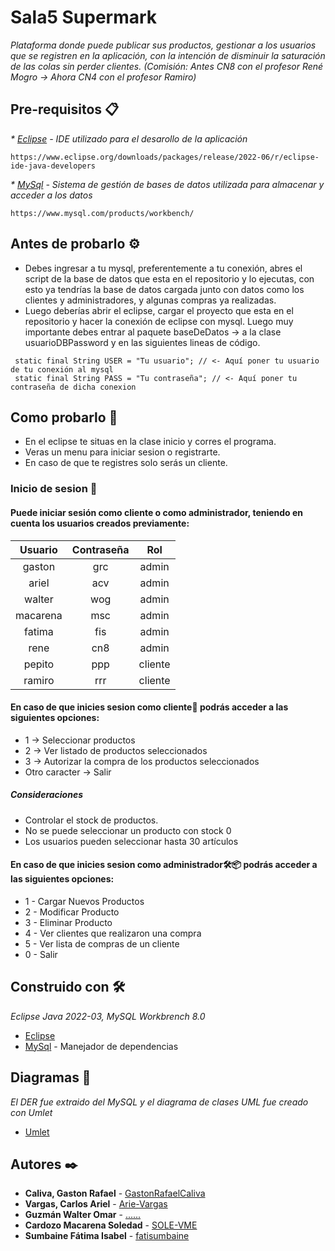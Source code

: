 # Sala5 Supermark 
_Plataforma donde puede publicar sus productos, gestionar a los usuarios que se registren en la aplicación, con la intención de disminuir la saturación de las colas sin perder clientes._
_*(Comisión: Antes CN8 con el profesor René Mogro -> Ahora CN4 con el profesor Ramiro)*_

## Pre-requisitos 📋

_* [Eclipse](https://www.eclipse.org/) - IDE utilizado para el desarollo de la aplicación_
 ```
https://www.eclipse.org/downloads/packages/release/2022-06/r/eclipse-ide-java-developers
 ```
_* [MySql](https://www.mysql.com/) - Sistema de gestión de bases de datos utilizada para almacenar y acceder a los datos_
 ```
https://www.mysql.com/products/workbench/
 ```

## Antes de probarlo ⚙️
* Debes ingresar a tu mysql, preferentemente a tu conexión, abres el script de la base de datos que esta en el repositorio y lo ejecutas, con esto ya tendrías la base de datos cargada junto con datos como los clientes y administradores, y algunas compras ya realizadas.
* Luego deberías abrir el eclipse, cargar el proyecto que esta en el repositorio y hacer la conexión de eclipse con mysql. Luego muy importante debes entrar al paquete baseDeDatos -> a la clase usuarioDBPassword y en las siguientes lineas de código.
 ```
  static final String USER = "Tu usuario"; // <- Aquí poner tu usuario de tu conexión al mysql 
  static final String PASS = "Tu contraseña"; // <- Aquí poner tu contraseña de dicha conexion
 ```

## Como probarlo 🚀
* En el eclipse te situas en la clase inicio y corres el programa.
* Veras un menu para iniciar sesion o registrarte.
* En caso de que te registres solo serás un cliente.

### Inicio de sesion 📌
#### Puede iniciar sesión como cliente o como administrador, teniendo en cuenta los usuarios creados previamente:
| **Usuario** | **Contraseña** | **Rol** |
| :---: | :---: | :---: |
| gaston | grc | admin |
| ariel | acv | admin |
| walter | wog | admin |
| macarena | msc | admin |
| fatima | fis | admin |
| rene | cn8 | admin |
| pepito| ppp | cliente |
| ramiro | rrr | cliente |

#### En caso de que inicies sesion como cliente📄 podrás acceder a las siguientes opciones:
* 1 -> Seleccionar productos
* 2 -> Ver listado de productos seleccionados
* 3 -> Autorizar la compra de los productos seleccionados
* Otro caracter -> Salir
##### Consideraciones
-	Controlar el stock de productos.
-	No se puede seleccionar un producto con stock 0
-	Los usuarios pueden seleccionar hasta 30 artículos

#### En caso de que inicies sesion como administrador🛠️📦 podrás acceder a las siguientes opciones:
* 1 - Cargar Nuevos Productos
* 2 - Modificar Producto
* 3 - Eliminar Producto
* 4 - Ver clientes que realizaron una compra
* 5 - Ver lista de compras de un cliente
* 0 - Salir

## Construido con 🛠️
_Eclipse Java 2022-03, MySQL Workbrench 8.0_

* [Eclipse](https://www.eclipse.org/)
* [MySql](https://www.mysql.com/) - Manejador de dependencias

## Diagramas 📖
_El DER fue extraido del MySQL y el diagrama de clases UML fue creado con Umlet_
* [Umlet](https://www.umlet.com/)

## Autores ✒️

* **Caliva, Gaston Rafael** - [GastonRafaelCaliva](https://github.com/GastonRafaelCaliva)
* **Vargas, Carlos Ariel** - [Arie-Vargas](https://github.com/Arie-Vargas)
* **Guzmán Walter Omar** - [......](https://github.com/)
* **Cardozo Macarena Soledad** - [SOLE-VME](https://github.com/SOLE-VME)
* **Sumbaine Fátima Isabel** - [fatisumbaine](https://github.com/fatisumbaine)

